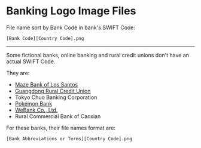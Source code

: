# Banking Logo Image Files

File name sort by Bank Code in bank's SWIFT Code:

```
[Bank Code][Country Code].png
```

---

Some fictional banks, online banking and rural credit unions don't have an actual SWIFT Code.

They are:

- [Maze Bank of Los Santos](https://gta.fandom.com/wiki/Maze_Bank)
- [Guangdong Rural Credit Union](http://www.gdrcu.com/)
- Tokyo Chuo Banking Corporation
- [Pokémon Bank](https://en.wikipedia.org/wiki/Gameplay_of_Pok%C3%A9mon#Pok%C3%A9mon_Bank)
- [WeBank Co., Ltd.](https://zh.wikipedia.org/wiki/%E5%BE%AE%E4%BC%97%E9%93%B6%E8%A1%8C)
- Rural Commercial Bank of Caoxian

For these banks, their file names format are:

```
[Bank Abbreviations or Terms][Country Code].png
```
